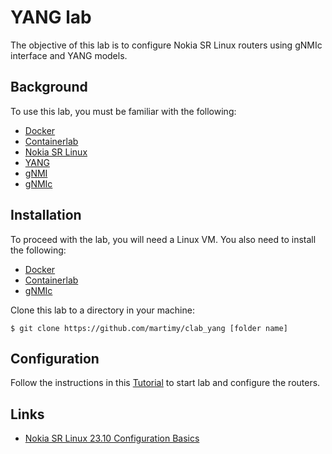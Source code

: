 # YANG lab

The objective of this lab is to configure Nokia SR Linux routers using gNMIc interface and YANG models.


## Background

To use this lab, you must be familiar with the following:

- [Docker](https://www.docker.com/)
- [Containerlab](https://containerlab.dev/)
- [Nokia SR Linux](https://www.nokia.com/networks/ip-networks/service-router-linux-NOS/)
- [YANG](https://datatracker.ietf.org/doc/html/rfc7950)
- [gNMI](https://github.com/openconfig/gnmi)
- [gNMIc](https://gnmic.openconfig.net/)

## Installation

To proceed with the lab, you will need a Linux VM. You also need to install the following:

- [Docker](https://docs.docker.com/engine/install/ubuntu/)
- [Containerlab](https://containerlab.dev/install/)
- [gNMIc](https://gnmic.openconfig.net/install/)

Clone this lab to a directory in your machine:

```
$ git clone https://github.com/martimy/clab_yang [folder name]
```

## Configuration

Follow the instructions in this [Tutorial](tutorial.md) to start lab and configure the routers.

## Links

- [Nokia SR Linux 23.10 Configuration Basics](https://documentation.nokia.com/srlinux/23-10/title/basics.html)
